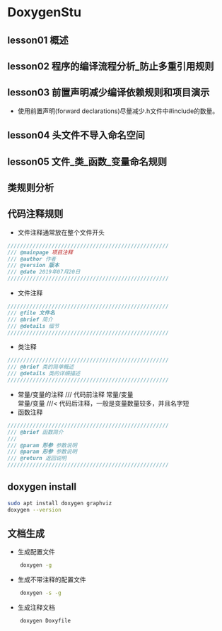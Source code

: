 # DoxygenStu
## lesson01 概述
## lesson02 程序的编译流程分析_防止多重引用规则
## lesson03 前置声明减少编译依赖规则和项目演示
- 使用前置声明(forward declarations)尽量减少.h文件中#include的数量。
## lesson04 头文件不导入命名空间
## lesson05 文件_类_函数_变量命名规则
## 类规则分析
## 代码注释规则 
- 文件注释通常放在整个文件开头
```c++
///////////////////////////////////////////////////
/// @mainpage 项目注释
/// @author 作者
/// @version 版本
/// @date 2019年07月20日
///////////////////////////////////////////////////

```
- 文件注释
```c++
///////////////////////////////////////////////////
/// @file 文件名
/// @brief 简介
/// @details 细节
///////////////////////////////////////////////////
```
- 类注释
```c++
///////////////////////////////////////////////////
/// @brief 类的简单概述
/// @details 类的详细描述
///////////////////////////////////////////////////
```
- 常量/变量的注释
/// 代码前注释
常量/变量<br>
常量/变量 ///< 代码后注释，一般是变量数量较多，并且名字短
- 函数注释
```c++
///////////////////////////////////////////////////
/// @brief 函数简介
///
/// @param 形参 参数说明
/// @param 形参 参数说明
/// @return 返回说明
///////////////////////////////////////////////////
```

## doxygen install
```sh
sudo apt install doxygen graphviz
doxygen --version
```
## 文档生成
- 生成配置文件
```sh
    doxygen -g
``` 
- 生成不带注释的配置文件
```sh
    doxygen -s -g
``` 
- 生成注释文档
```sh
    doxygen Doxyfile
```
